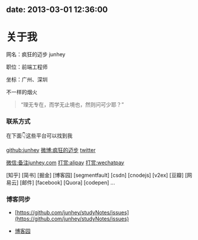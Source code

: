 			
date: 2013-03-01 12:36:00
---

# 关于我

网名：疯狂的迈步 junhey

职位：前端工程师

坐标：广州、深圳


不一样的烟火

> “理无专在，而学无止境也，然则问可少耶？”

### 联系方式

在下面👇这些平台可以找到我

[github:junhey](https://github.com/junhey)
[微博:疯狂的迈步](http://weibo.com/juncoding/)
[twitter](https://twitter.com/junheing)

[微信:备注junhey.com](https://raw.githubusercontent.com/junhey/studyNotes/master/images/wechatId.jpg)
[打赏:alipay](https://raw.githubusercontent.com/junhey/studyNotes/master/images/pay/alipay_qrcode.jpeg)
[打赏:wechatpay](https://raw.githubusercontent.com/junhey/studyNotes/master/images/pay/wechatpay_qrcode.jpeg)

[知乎]
[简书]
[掘金]
[博客园]
[segmentfault]
[csdn]
[cnodejs]
[v2ex]
[豆瓣]
[网易云]
[邮件]
[facebook]
[Quora]
[codepen]
...

### 博客同步

- [https://github.com/junhey/studyNotes/issues](https://github.com/junhey/studyNotes/issues)

- [博客园](https://www.cnblogs.com/junhey)